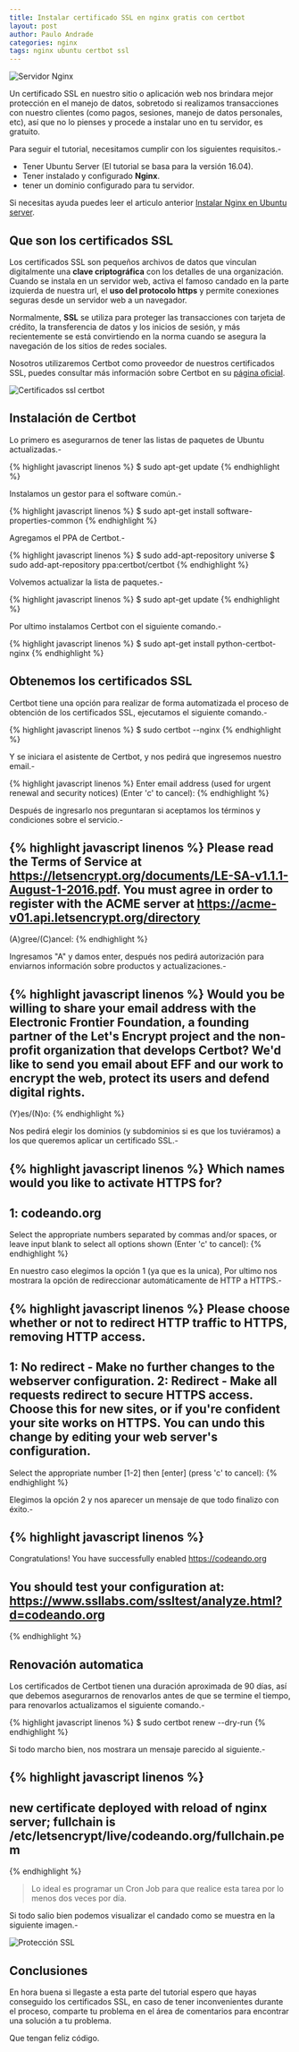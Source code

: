 ```yaml
---
title: Instalar certificado SSL en nginx gratis con certbot
layout: post
author: Paulo Andrade
categories: nginx
tags: nginx ubuntu certbot ssl
---
```


![Servidor Nginx](/img/nginx.jpg)

Un certificado SSL en nuestro sitio o aplicación web nos brindara mejor protección en el manejo de datos, sobretodo si realizamos transacciones con nuestro clientes (como pagos, sesiones, manejo de datos personales, etc), así que no lo pienses y procede a instalar uno en tu servidor, es gratuito.

Para seguir el tutorial, necesitamos cumplir con los siguientes requisitos.-

* Tener Ubuntu Server (El tutorial se basa para la versión 16.04).
* Tener instalado y configurado **Nginx**.
* tener un dominio configurado para tu servidor.

Si necesitas ayuda puedes leer el articulo anterior [Instalar Nginx en Ubuntu server](/articulos/instalar-nginx-en-ubuntu-server.html).

## Que son los certificados SSL

Los certificados SSL son pequeños archivos de datos que vinculan digitalmente una **clave criptográfica** con los detalles de una organización. Cuando se instala en un servidor web, activa el famoso candado en la parte izquierda de nuestra url, el **uso del protocolo https** y permite conexiones seguras desde un servidor web a un navegador.

Normalmente, **SSL** se utiliza para proteger las transacciones con tarjeta de crédito, la transferencia de datos y los inicios de sesión, y más recientemente se está convirtiendo en la norma cuando se asegura la navegación de los sitios de redes sociales.

<ins class="adsbygoogle"
     style="display:block; text-align:center;"
     data-ad-layout="in-article"
     data-ad-format="fluid"
     data-ad-client="ca-pub-0593566584451788"
     data-ad-slot="1426664336"></ins>
<script>
     (adsbygoogle = window.adsbygoogle || []).push({});
</script>

Nosotros utilizaremos Certbot como proveedor de nuestros certificados SSL, puedes consultar más información sobre Certbot en su [página oficial](https://certbot.eff.org/).

![Certificados ssl certbot](/img/certbot.jpg)

## Instalación de Certbot

Lo primero es asegurarnos de tener las listas de paquetes de Ubuntu actualizadas.-

{% highlight javascript linenos %}
$ sudo apt-get update
{% endhighlight %}

Instalamos un gestor para el software común.-

{% highlight javascript linenos %}
$ sudo apt-get install software-properties-common
{% endhighlight %}

Agregamos el PPA de Certbot.-

{% highlight javascript linenos %}
$ sudo add-apt-repository universe
$ sudo add-apt-repository ppa:certbot/certbot
{% endhighlight %}

Volvemos actualizar la lista de paquetes.-

{% highlight javascript linenos %}
$ sudo apt-get update
{% endhighlight %}

Por ultimo instalamos Certbot con el siguiente comando.-

{% highlight javascript linenos %}
$ sudo apt-get install python-certbot-nginx
{% endhighlight %}

## Obtenemos los certificados SSL

Certbot tiene una opción para realizar de forma automatizada el proceso de obtención de los certificados SSL, ejecutamos el siguiente comando.-

{% highlight javascript linenos %}
$ sudo certbot --nginx
{% endhighlight %}

Y se iniciara el asistente de Certbot, y nos pedirá que ingresemos nuestro email.-

{% highlight javascript linenos %}
Enter email address (used for urgent renewal and security notices) (Enter 'c' to
cancel):
{% endhighlight %}

Después de ingresarlo nos preguntaran si aceptamos los términos y condiciones sobre el servicio.-

{% highlight javascript linenos %}
Please read the Terms of Service at
https://letsencrypt.org/documents/LE-SA-v1.1.1-August-1-2016.pdf. You must agree
in order to register with the ACME server at
https://acme-v01.api.letsencrypt.org/directory
-------------------------------------------------------------------------------
(A)gree/(C)ancel:
{% endhighlight %}

Ingresamos "A" y damos enter, después nos pedirá autorización para enviarnos información sobre productos y actualizaciones.-

{% highlight javascript linenos %}
Would you be willing to share your email address with the Electronic Frontier
Foundation, a founding partner of the Let's Encrypt project and the non-profit
organization that develops Certbot? We'd like to send you email about EFF and
our work to encrypt the web, protect its users and defend digital rights.
-------------------------------------------------------------------------------
(Y)es/(N)o: 
{% endhighlight %}

Nos pedirá elegir los dominios (y subdominios si es que los tuviéramos) a los que queremos aplicar un certificado SSL.-

{% highlight javascript linenos %}
Which names would you like to activate HTTPS for?
-------------------------------------------------------------------------------
1: codeando.org
-------------------------------------------------------------------------------
Select the appropriate numbers separated by commas and/or spaces, or leave input
blank to select all options shown (Enter 'c' to cancel): 
{% endhighlight %}

En nuestro caso elegimos la opción 1 (ya que es la unica), Por ultimo nos mostrara la opción de redireccionar automáticamente de HTTP a HTTPS.-

{% highlight javascript linenos %}
Please choose whether or not to redirect HTTP traffic to HTTPS, removing HTTP access.
-------------------------------------------------------------------------------
1: No redirect - Make no further changes to the webserver configuration.
2: Redirect - Make all requests redirect to secure HTTPS access. Choose this for
new sites, or if you're confident your site works on HTTPS. You can undo this
change by editing your web server's configuration.
-------------------------------------------------------------------------------
Select the appropriate number [1-2] then [enter] (press 'c' to cancel):
{% endhighlight %}

Elegimos la opción 2 y nos aparecer un mensaje de que todo finalizo con éxito.-

{% highlight javascript linenos %}
-------------------------------------------------------------------------------
Congratulations! You have successfully enabled https://codeando.org

You should test your configuration at:
https://www.ssllabs.com/ssltest/analyze.html?d=codeando.org
-------------------------------------------------------------------------------
{% endhighlight %}

## Renovación automatica

Los certificados de Certbot tienen una duración aproximada de 90 días, así que debemos asegurarnos de renovarlos antes de que se termine el tiempo, para renovarlos actualizamos el siguiente comando.-

{% highlight javascript linenos %}
$ sudo certbot renew --dry-run
{% endhighlight %}

Si todo marcho bien, nos mostrara un mensaje parecido al siguiente.-

{% highlight javascript linenos %}
-------------------------------------------------------------------------------
new certificate deployed with reload of nginx server; fullchain is
/etc/letsencrypt/live/codeando.org/fullchain.pem
-------------------------------------------------------------------------------
{% endhighlight %}

> Lo ideal es programar un Cron Job para que realice esta tarea por lo menos dos veces por día.

Si todo salio bien podemos visualizar el candado como se muestra en la siguiente imagen.-

![Protección SSL](/img/nginx_homepage.jpg)

## Conclusiones

En hora buena si llegaste a esta parte del tutorial espero que hayas conseguido los certificados SSL, en caso de tener inconvenientes durante el proceso, comparte tu problema en el área de comentarios para encontrar una solución a tu problema.

Que tengan feliz código.